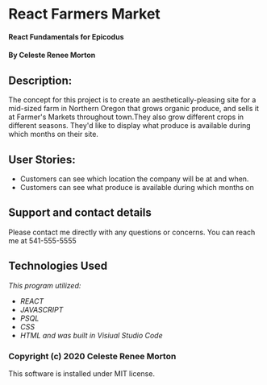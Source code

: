 # React Farmers Market
#### React Fundamentals for Epicodus
#### By Celeste Renee Morton
## Description:
The concept for this project is to create an aesthetically-pleasing site for a mid-sized farm in Northern Oregon that grows organic produce, and sells it at Farmer's Markets throughout town.They also grow different crops in different seasons. They'd like to display what produce is available during which months on their site.

## User Stories:
* Customers can see which location the company will be at and when.
* Customers can see what produce is available during which months on

## Support and contact details
Please contact me directly with any questions or concerns. You can reach me at 541-555-5555

## Technologies Used
_This program utilized:_
* _REACT_
* _JAVASCRIPT_
* _PSQL_
* _CSS_
* _HTML_
_and was built in Visiual Studio Code_
### Copyright (c) 2020 Celeste Renee Morton
This software is installed under MIT license.
